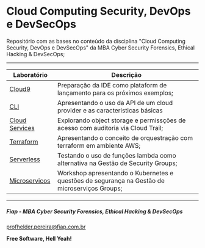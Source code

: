 # Cloud Computing Security, DevOps e DevSecOps

Repositório com as bases no conteúdo da disciplina "Cloud Computing Security, DevOps e DevSecOps" da MBA Cyber Security Forensics, Ethical Hacking & DevSecOps;

---

| Laboratório       | Descrição |
|-------------------|-----------|
| [Cloud9](https://github.com/fiapdevops/automation/tree/main/cloud9) | Preparação da IDE como plataform de lançamento para os próximos exemplos; |
| [CLI](https://github.com/fiapsecdevops/mba_devsecops/tree/main/awscli) | Apresentando o uso da API de um cloud provider e as caracteristicas básicas |
| [Cloud Services](https://github.com/fiapsecdevops/mba_devsecops/tree/main/cloudservices) | Explorando object storage e permissções de acesso com auditoria via Cloud Trail; |
| [Terraform](https://github.com/fiapdevops/automation/tree/main/terraform) | Apresentando o conceito de orquestração com terraform em ambiente AWS; |
| [Serverless](https://github.com/fiapsecdevops/mba_devsecops/tree/main/serverless) | Testando o uso de funções lambda como alternativa na Gestão de Security Groups; |
| [Microservicos](https://github.com/fiapsecdevops/mba_devsecops/tree/main/microservices) | Workshop apresentando o Kubernetes e questões de segurança na Gestão de microserviços Groups; |

---
##### Fiap - MBA Cyber Security Forensics, Ethical Hacking & DevSecOps
profhelder.pereira@fiap.com.br

**Free Software, Hell Yeah!**
